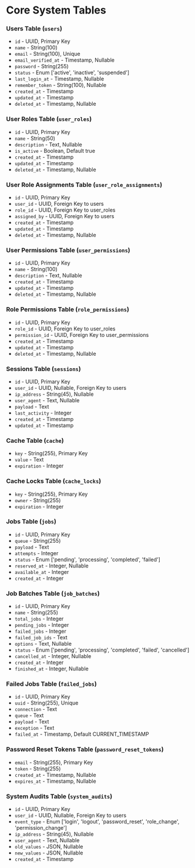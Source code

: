 # Core System Tables

### Users Table (`users`)

-   `id` - UUID, Primary Key
-   `name` - String(100)
-   `email` - String(100), Unique
-   `email_verified_at` - Timestamp, Nullable
-   `password` - String(255)
-   `status` - Enum ['active', 'inactive', 'suspended']
-   `last_login_at` - Timestamp, Nullable
-   `remember_token` - String(100), Nullable
-   `created_at` - Timestamp
-   `updated_at` - Timestamp
-   `deleted_at` - Timestamp, Nullable

### User Roles Table (`user_roles`)

-   `id` - UUID, Primary Key
-   `name` - String(50)
-   `description` - Text, Nullable
-   `is_active` - Boolean, Default true
-   `created_at` - Timestamp
-   `updated_at` - Timestamp
-   `deleted_at` - Timestamp, Nullable

### User Role Assignments Table (`user_role_assignments`)

-   `id` - UUID, Primary Key
-   `user_id` - UUID, Foreign Key to users
-   `role_id` - UUID, Foreign Key to user_roles
-   `assigned_by` - UUID, Foreign Key to users
-   `created_at` - Timestamp
-   `updated_at` - Timestamp
-   `deleted_at` - Timestamp, Nullable

### User Permissions Table (`user_permissions`)

-   `id` - UUID, Primary Key
-   `name` - String(100)
-   `description` - Text, Nullable
-   `created_at` - Timestamp
-   `updated_at` - Timestamp
-   `deleted_at` - Timestamp, Nullable

### Role Permissions Table (`role_permissions`)

-   `id` - UUID, Primary Key
-   `role_id` - UUID, Foreign Key to user_roles
-   `permission_id` - UUID, Foreign Key to user_permissions
-   `created_at` - Timestamp
-   `updated_at` - Timestamp
-   `deleted_at` - Timestamp, Nullable

### Sessions Table (`sessions`)

-   `id` - UUID, Primary Key
-   `user_id` - UUID, Nullable, Foreign Key to users
-   `ip_address` - String(45), Nullable
-   `user_agent` - Text, Nullable
-   `payload` - Text
-   `last_activity` - Integer
-   `created_at` - Timestamp
-   `updated_at` - Timestamp

### Cache Table (`cache`)

-   `key` - String(255), Primary Key
-   `value` - Text
-   `expiration` - Integer

### Cache Locks Table (`cache_locks`)

-   `key` - String(255), Primary Key
-   `owner` - String(255)
-   `expiration` - Integer

### Jobs Table (`jobs`)

-   `id` - UUID, Primary Key
-   `queue` - String(255)
-   `payload` - Text
-   `attempts` - Integer
-   `status` - Enum ['pending', 'processing', 'completed', 'failed']
-   `reserved_at` - Integer, Nullable
-   `available_at` - Integer
-   `created_at` - Integer

### Job Batches Table (`job_batches`)

-   `id` - UUID, Primary Key
-   `name` - String(255)
-   `total_jobs` - Integer
-   `pending_jobs` - Integer
-   `failed_jobs` - Integer
-   `failed_job_ids` - Text
-   `options` - Text, Nullable
-   `status` - Enum ['pending', 'processing', 'completed', 'failed', 'cancelled']
-   `cancelled_at` - Integer, Nullable
-   `created_at` - Integer
-   `finished_at` - Integer, Nullable

### Failed Jobs Table (`failed_jobs`)

-   `id` - UUID, Primary Key
-   `uuid` - String(255), Unique
-   `connection` - Text
-   `queue` - Text
-   `payload` - Text
-   `exception` - Text
-   `failed_at` - Timestamp, Default CURRENT_TIMESTAMP

### Password Reset Tokens Table (`password_reset_tokens`)

-   `email` - String(255), Primary Key
-   `token` - String(255)
-   `created_at` - Timestamp, Nullable
-   `expires_at` - Timestamp, Nullable

### System Audits Table (`system_audits`)

-   `id` - UUID, Primary Key
-   `user_id` - UUID, Nullable, Foreign Key to users
-   `event_type` - Enum ['login', 'logout', 'password_reset', 'role_change', 'permission_change']
-   `ip_address` - String(45), Nullable
-   `user_agent` - Text, Nullable
-   `old_values` - JSON, Nullable
-   `new_values` - JSON, Nullable
-   `created_at` - Timestamp
